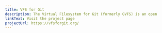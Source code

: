```yaml
---
title: VFS for Git
description: The Virtual Filesystem for Git (formerly GVFS) is an open source system that enables Git to operate at enterprise-scale
linkText: Visit the project page
projectUrl: https://vfsforgit.org/
---
```

